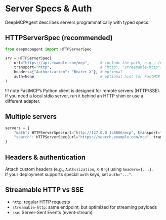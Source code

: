 # Server Specs & Auth

DeepMCPAgent describes servers programmatically with typed specs.

## HTTPServerSpec (recommended)
```python
from deepmcpagent import HTTPServerSpec

srv = HTTPServerSpec(
    url="https://api.example.com/mcp",     # include the path, e.g., /mcp
    transport="http",                      # "http", "streamable-http", or "sse"
    headers={"Authorization": "Bearer X"}, # optional
    auth=None                              # optional hint for FastMCP deployments
)
```

!!! note
    FastMCP’s Python client is designed for remote servers (HTTP/SSE).  
    If you need a local stdio server, run it behind an HTTP shim or use a different adapter.

## Multiple servers
```python
servers = {
    "math": HTTPServerSpec(url="http://127.0.0.1:8000/mcp", transport="http"),
    "search": HTTPServerSpec(url="https://search.example.com/mcp", transport="sse"),
}
```

## Headers & authentication
Attach custom headers (e.g., `Authorization`, `X-Org`) using `headers={...}`.  
If your deployment supports special `auth` keys, set `auth="..."`.

## Streamable HTTP vs SSE
- `http`: regular HTTP requests
- `streamable-http`: same endpoint, but optimized for streaming payloads
- `sse`: Server-Sent Events (event-stream)
